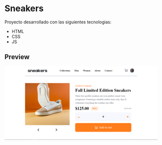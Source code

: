 # Sneakers

Proyecto desarrollado con las siguientes tecnologias:
* HTML
* CSS
* JS

## Preview 
![preview](./images/preview.PNG)